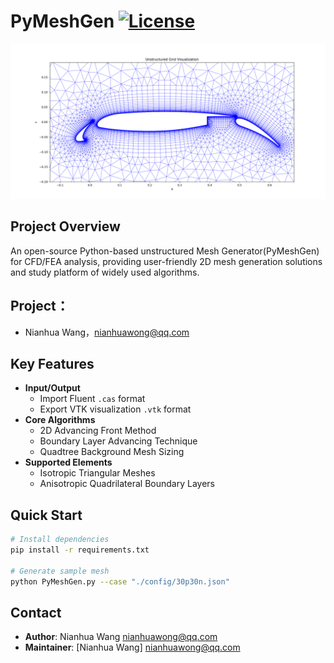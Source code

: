 # PyMeshGen [![License](https://img.shields.io/badge/License-GPLv2+-brightgreen.svg)](https://www.gnu.org/licenses/old-licenses/gpl-2.0.html)

![Mesh Example](./docs/images/demo_mesh.png)

## Project Overview
An open-source Python-based unstructured Mesh Generator(PyMeshGen) for CFD/FEA analysis, providing user-friendly 2D mesh generation solutions and study platform of widely used algorithms.

## Project：
- Nianhua Wang，nianhuawong@qq.com

## Key Features
- **Input/Output**
  - Import Fluent `.cas` format
  - Export VTK visualization `.vtk` format
- **Core Algorithms**
  - 2D Advancing Front Method
  - Boundary Layer Advancing Technique
  - Quadtree Background Mesh Sizing
- **Supported Elements**
  - Isotropic Triangular Meshes
  - Anisotropic Quadrilateral Boundary Layers

## Quick Start
```bash
# Install dependencies
pip install -r requirements.txt

# Generate sample mesh
python PyMeshGen.py --case "./config/30p30n.json"
```

## Contact
- **Author**: Nianhua Wang <nianhuawong@qq.com>
- **Maintainer**: [Nianhua Wang] <nianhuawong@qq.com>
